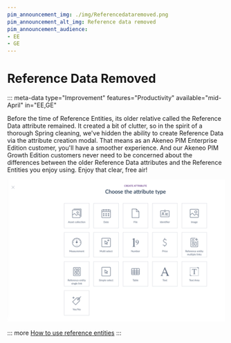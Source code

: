 ```yaml
---
pim_announcement_img: ./img/Referencedataremoved.png
pim_announcement_alt_img: Reference data removed
pim_announcement_audience:
- EE
- GE
---
```


# Reference Data Removed
::: meta-data type="Improvement" features="Productivity" available="mid-April" in="EE,GE"

Before the time of Reference Entities, its older relative called the Reference Data attribute remained. It created a bit of clutter, so in the spirit of a thorough Spring cleaning, we've hidden the ability to create Reference Data via the attribute creation modal. That means as an Akeneo PIM Enterprise Edition customer, you'll have a smoother experience. And our Akeneo PIM Growth Edition customers never need to be concerned about the differences between the older Reference Data attributes and the Reference Entities you enjoy using. Enjoy that clear, free air!

![Akeneo attribute creation modal](../img/Referencedataremoved.png)

::: more
[How to use reference entities](../articles/manage-reference-entities.html)
:::
